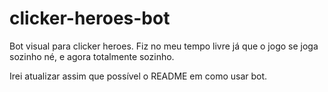 # clicker-heroes-bot
Bot visual para clicker heroes. Fiz no meu tempo livre já que o jogo se joga sozinho né, e agora totalmente sozinho.

Irei atualizar assim que possível o README em como usar bot.
